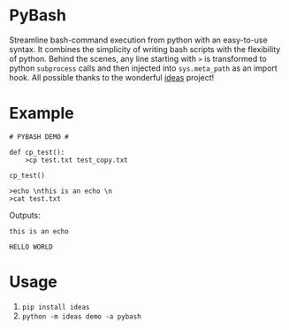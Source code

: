 # PyBash

Streamline bash-command execution from python with an easy-to-use syntax. It combines the simplicity of writing bash scripts with the flexibility of python. Behind the scenes, any line starting with `>` is transformed to python `subprocess` calls and then injected into `sys.meta_path` as an import hook. All possible thanks to the wonderful [ideas](https://github.com/aroberge/ideas) project!


# Example

```
# PYBASH DEMO #

def cp_test():
    >cp test.txt test_copy.txt

cp_test()

>echo \nthis is an echo \n
>cat test.txt
```

Outputs:
```
this is an echo

HELLO WORLD
```

# Usage
1. `pip install ideas`
2. `python -m ideas demo -a pybash`
